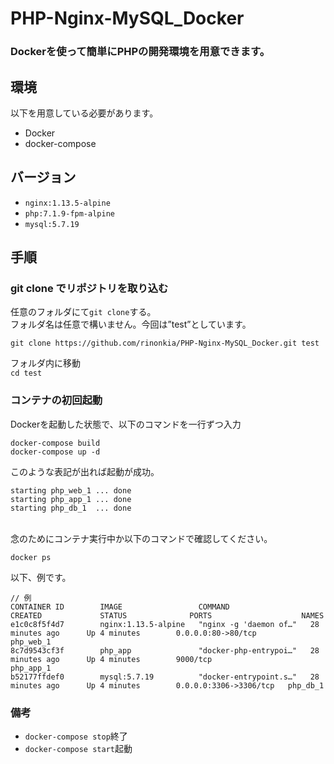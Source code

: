 # PHP-Nginx-MySQL_Docker

### Dockerを使って簡単にPHPの開発環境を用意できます。

## 環境

以下を用意している必要があります。<br>
 - Docker
 - docker-compose


## バージョン

 - `nginx:1.13.5-alpine`
 - `php:7.1.9-fpm-alpine`
 - `mysql:5.7.19`

## 手順

### git clone でリポジトリを取り込む

任意のフォルダにて`git clone`する。<br>
フォルダ名は任意で構いません。今回は”test”としています。<br>

```git clone https://github.com/rinonkia/PHP-Nginx-MySQL_Docker.git test```

フォルダ内に移動<br>
```cd test```

### コンテナの初回起動

Dockerを起動した状態で、以下のコマンドを一行ずつ入力<br>
```
docker-compose build
docker-compose up -d
```
このような表記が出れば起動が成功。<br>
```
starting php_web_1 ... done
starting php_app_1 ... done
starting php_db_1  ... done
```

<br>
念のためにコンテナ実行中か以下のコマンドで確認してください。<br>

```docker ps```

以下、例です。

```
// 例
CONTAINER ID        IMAGE                 COMMAND                  CREATED             STATUS              PORTS                    NAMES
e1c0c8f5f4d7        nginx:1.13.5-alpine   "nginx -g 'daemon of…"   28 minutes ago      Up 4 minutes        0.0.0.0:80->80/tcp       php_web_1
8c7d9543cf3f        php_app               "docker-php-entrypoi…"   28 minutes ago      Up 4 minutes        9000/tcp                 php_app_1
b52177ffdef0        mysql:5.7.19          "docker-entrypoint.s…"   28 minutes ago      Up 4 minutes        0.0.0.0:3306->3306/tcp   php_db_1
```

### 備考

 - `docker-compose stop`終了
 - `docker-compose start`起動
 
 

